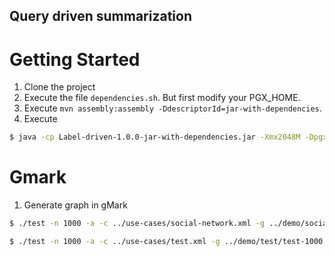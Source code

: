 ## Query driven summarization

# Getting Started

1. Clone the project
2. Execute the file `dependencies.sh`. But first modify your PGX_HOME.
3. Execute `mvn assembly:assembly -DdescriptorId=jar-with-dependencies`.
4. Execute

```bash
$ java -cp Label-driven-1.0.0-jar-with-dependencies.jar -Xmx2048M -Dpgx.max_off_heap_size=1024000 -XX:-UseGCOverheadLimit -Dlog4j.debug -Dlog4j.configurationFile=~/label-driven-summarization/src/main/resources/log4j.properties label.driven.summarization.Main "~/graphcon/query-driven-summarization/src/main/resources/summaries/1000_social_network_none_attribut" 
```


# Gmark

1. Generate graph in gMark

```bash
$ ./test -n 1000 -a -c ../use-cases/social-network.xml -g ../demo/social/social-1000 -w ../demo/social/social-workload-1000.xml -r ../demo/social/

$ ./test -n 1000 -a -c ../use-cases/test.xml -g ../demo/test/test-1000 -w ../demo/test/test-workload-1000.xml -r ../demo/test/

```